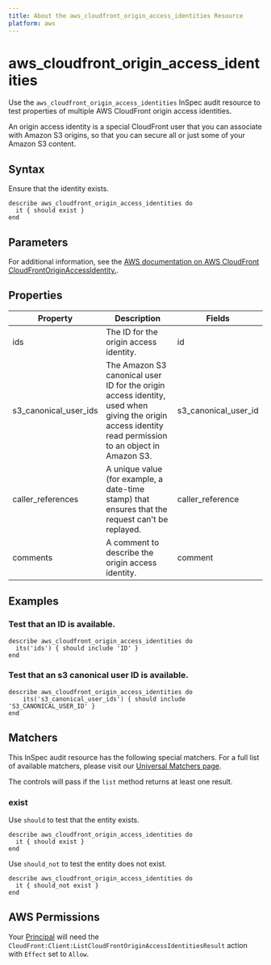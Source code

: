 ```yaml
---
title: About the aws_cloudfront_origin_access_identities Resource
platform: aws
---
```


# aws_cloudfront_origin_access_identities

Use the `aws_cloudfront_origin_access_identities` InSpec audit resource to test properties of multiple AWS CloudFront origin access identities.

An origin access identity is a special CloudFront user that you can associate with Amazon S3 origins, so that you can secure all or just some of your Amazon S3 content.

## Syntax

Ensure that the identity exists.

    describe aws_cloudfront_origin_access_identities do
      it { should exist }
    end

## Parameters

For additional information, see the [AWS documentation on AWS CloudFront CloudFrontOriginAccessIdentity.](https://docs.aws.amazon.com/AWSCloudFormation/latest/UserGuide/aws-resource-cloudfront-cloudfrontoriginaccessidentity.html).

## Properties

| Property | Description | Fields |
| --- | --- | --- |
| ids | The ID for the origin access identity. | id |
| s3_canonical_user_ids | The Amazon S3 canonical user ID for the origin access identity, used when giving the origin access identity read permission to an object in Amazon S3. | s3_canonical_user_id |
| caller_references | A unique value (for example, a date-time stamp) that ensures that the request can't be replayed. | caller_reference |
| comments | A comment to describe the origin access identity. | comment |

## Examples

### Test that an ID is available.

    describe aws_cloudfront_origin_access_identities do
      its('ids') { should include 'ID' }
    end

### Test that an s3 canonical user ID is available.

    describe aws_cloudfront_origin_access_identities do
        its('s3_canonical_user_ids') { should include 'S3_CANONICAL_USER_ID' }
    end

## Matchers

This InSpec audit resource has the following special matchers. For a full list of available matchers, please visit our [Universal Matchers page](https://www.inspec.io/docs/reference/matchers/).

The controls will pass if the `list` method returns at least one result.

### exist

Use `should` to test that the entity exists.

    describe aws_cloudfront_origin_access_identities do
      it { should exist }
    end

Use `should_not` to test the entity does not exist.

    describe aws_cloudfront_origin_access_identities do
      it { should_not exist }
    end

## AWS Permissions

Your [Principal](https://docs.aws.amazon.com/IAM/latest/UserGuide/intro-structure.html#intro-structure-principal) will need the `CloudFront:Client:ListCloudFrontOriginAccessIdentitiesResult` action with `Effect` set to `Allow`.
